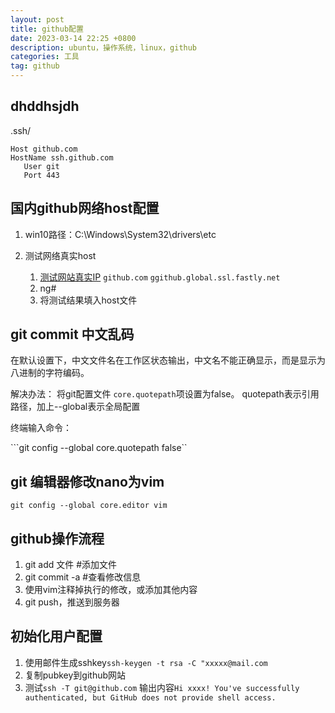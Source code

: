 ```yaml
---
layout: post
title: github配置
date: 2023-03-14 22:25 +0800
description: ubuntu，操作系统，linux，github
categories: 工具
tag: github
---
```


## dhddhsjdh

.ssh/

```
Host github.com
HostName ssh.github.com
   User git
   Port 443
```


## 国内github网络host配置

1. win10路径：C:\Windows\System32\drivers\etc
2. 测试网络真实host
   1. [测试网站真实IP](https://www.ipaddress.com/)
   ```github.com```
   ```ggithub.global.ssl.fastly.net```
   2. ng#
   3. 将测试结果填入host文件

    <!-- 140.82.112.3 github.com -->
    <!-- 151.101.1.194 github.global.ssl.fastly.net -->
    <!-- 151.101.65.194 github.global.ssl.fastly.net -->
    <!-- 151.101.129.194 github.global.ssl.fastly.net -->
    <!-- 151.101.193.194 github.global.ssl.fastly.net -->

## git commit 中文乱码

在默认设置下，中文文件名在工作区状态输出，中文名不能正确显示，而是显示为八进制的字符编码。

解决办法：
将git配置文件 `core.quotepath`项设置为false。
quotepath表示引用路径，加上--global表示全局配置

终端输入命令：

```git config --global core.quotepath false``

## git 编辑器修改nano为vim

```git config --global core.editor vim```

## github操作流程

1. git add 文件 #添加文件
2. git commit -a #查看修改信息
3. 使用vim注释掉执行的修改，或添加其他内容
4. git push，推送到服务器

## 初始化用户配置

1. 使用邮件生成sshkey`ssh-keygen -t rsa -C "xxxxx@mail.com`
2. 复制pubkey到github网站
3. 测试`ssh -T git@github.com`
   输出内容```Hi xxxx! You've successfully authenticated, but GitHub does not provide shell access.```
